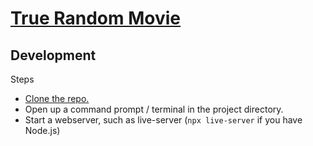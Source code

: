 # [True Random Movie][app]

## Development

Steps
- [Clone the repo.][git clone]
- Open up a command prompt / terminal in the project directory.
- Start a webserver, such as live-server (`npx live-server` if you have Node.js)

[git clone]: https://help.github.com/articles/cloning-a-repository/
[app]: https://1j01.github.io/true-random-movie/
